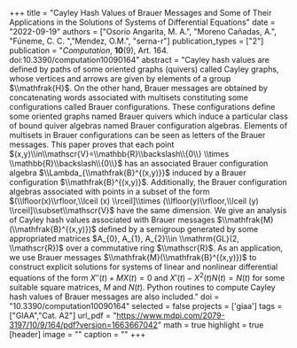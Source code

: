 +++
title = "Cayley Hash Values of Brauer Messages and Some of Their Applications in the Solutions of Systems of Differential Equations"
date = "2022-09-19"
authors = ["Osorio Angarita, M. A.", "Moreno Cañadas, A.", "Fúneme, C. C. ","Mendez, O.M.", "serna-r"]
publication_types = ["2"]
publication = "*Computation*, **10**(9), Art. 164. doi:10.3390/computation10090164"
abstract = "Cayley hash values are defined by paths of some oriented graphs (quivers) called Cayley graphs, whose vertices and arrows are given by elements of a group $\\mathfrak{H}$. On the other hand, Brauer messages are obtained by concatenating words associated with multisets constituting some configurations called Brauer configurations. These configurations define some oriented graphs named Brauer quivers which induce a particular class of bound quiver algebras named Brauer configuration algebras. Elements of multisets in Brauer configurations can be seen as letters of the Brauer messages. This paper proves that each point $(x,y)\\in\\mathscr{V}=\\mathbb{R}\\backslash\\{0\\} \\times \\mathbb{R}\\backslash\\{0\\}$ has an associated  Brauer configuration algebra $\\Lambda_{\\mathfrak{B}^{(x,y)}}$ induced by a Brauer configuration $\\mathfrak{B}^{(x,y)}$. Additionally, the Brauer configuration algebras associated with points in a subset of the form $(\\lfloor(x)\\rfloor,\\lceil (x) \\rceil]\\times (\\lfloor(y)\\rfloor,\\lceil (y) \\rceil]\\subset\\mathscr{V}$ have the same dimension. We give an analysis of Cayley hash values associated with Brauer messages $\\mathfrak{M}(\\mathfrak{B}^{(x,y)})$ defined by a semigroup generated by some appropriated matrices $A_{0}, A_{1}, A_{2}\\in \\mathrm{GL}(2, \\mathscr{R})$ over a commutative ring $\\mathscr{R}$. As an application, we use Brauer messages $\\mathfrak{M}(\\mathfrak{B}^{(x,y)})$ to construct explicit solutions for systems of linear and nonlinear differential equations of the form $X''(t)+MX(t)=0$ and $X'(t)-X^{2}(t)N(t)=N(t)$ for some suitable square matrices, $M$ and $N(t)$. Python routines to compute Cayley hash values of Brauer messages are also included."
doi = "10.3390/computation10090164"
selected = false
projects = ['giaa']
tags = ["GIAA","Cat. A2"]
url_pdf = "https://www.mdpi.com/2079-3197/10/9/164/pdf?version=1663667042"
math = true
highlight = true
[header]
image = ""
caption = ""
+++

